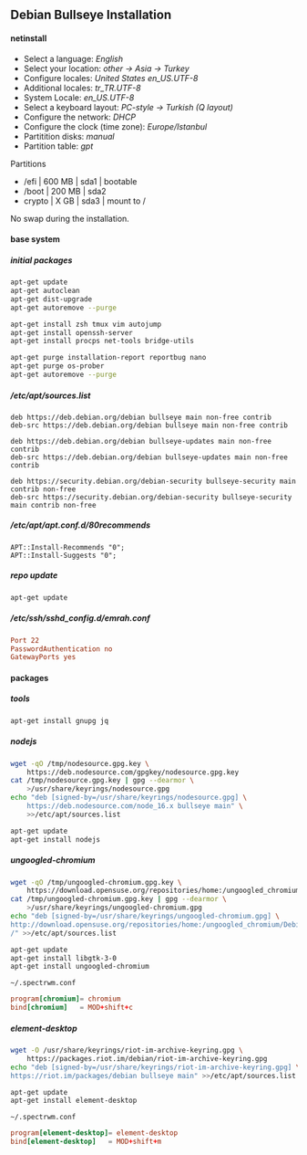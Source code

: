 ## Debian Bullseye Installation

#### netinstall

- Select a language: _English_
- Select your location: _other -> Asia -> Turkey_
- Configure locales: _United States en_US.UTF-8_
- Additional locales: _tr_TR.UTF-8_
- System Locale: _en_US.UTF-8_
- Select a keyboard layout: _PC-style -> Turkish (Q layout)_
- Configure the network: _DHCP_
- Configure the clock (time zone): _Europe/Istanbul_
- Partitition disks: _manual_
- Partition table: _gpt_

Partitions

- /efi | 600 MB | sda1 | bootable
- /boot | 200 MB | sda2
- crypto | X GB | sda3 | mount to /

No swap during the installation.

#### base system

##### initial packages

```bash
apt-get update
apt-get autoclean
apt-get dist-upgrade
apt-get autoremove --purge

apt-get install zsh tmux vim autojump
apt-get install openssh-server
apt-get install procps net-tools bridge-utils

apt-get purge installation-report reportbug nano
apt-get purge os-prober
apt-get autoremove --purge
```

##### /etc/apt/sources.list

```
deb https://deb.debian.org/debian bullseye main non-free contrib
deb-src https://deb.debian.org/debian bullseye main non-free contrib

deb https://deb.debian.org/debian bullseye-updates main non-free contrib
deb-src https://deb.debian.org/debian bullseye-updates main non-free contrib

deb https://security.debian.org/debian-security bullseye-security main contrib non-free
deb-src https://security.debian.org/debian-security bullseye-security main contrib non-free
```

##### /etc/apt/apt.conf.d/80recommends

```
APT::Install-Recommends "0";
APT::Install-Suggests "0";
```

##### repo update

```bash
apt-get update
```

##### /etc/ssh/sshd_config.d/emrah.conf

```conf
Port 22
PasswordAuthentication no
GatewayPorts yes
```

#### packages

##### tools

```bash
apt-get install gnupg jq
```

##### nodejs

```bash
wget -qO /tmp/nodesource.gpg.key \
    https://deb.nodesource.com/gpgkey/nodesource.gpg.key
cat /tmp/nodesource.gpg.key | gpg --dearmor \
    >/usr/share/keyrings/nodesource.gpg
echo "deb [signed-by=/usr/share/keyrings/nodesource.gpg] \
    https://deb.nodesource.com/node_16.x bullseye main" \
    >>/etc/apt/sources.list

apt-get update
apt-get install nodejs
```

##### ungoogled-chromium

```bash
wget -qO /tmp/ungoogled-chromium.gpg.key \
    https://download.opensuse.org/repositories/home:/ungoogled_chromium/Debian_Bullseye/Release.key
cat /tmp/ungoogled-chromium.gpg.key | gpg --dearmor \
    >/usr/share/keyrings/ungoogled-chromium.gpg
echo "deb [signed-by=/usr/share/keyrings/ungoogled-chromium.gpg] \
http://download.opensuse.org/repositories/home:/ungoogled_chromium/Debian_Bullseye/ \
/" >>/etc/apt/sources.list

apt-get update
apt-get install libgtk-3-0
apt-get install ungoogled-chromium
```

`~/.spectrwm.conf`

```conf
program[chromium]= chromium
bind[chromium]   = MOD+shift+c
```

##### element-desktop

```bash
wget -O /usr/share/keyrings/riot-im-archive-keyring.gpg \
    https://packages.riot.im/debian/riot-im-archive-keyring.gpg
echo "deb [signed-by=/usr/share/keyrings/riot-im-archive-keyring.gpg] \
https://riot.im/packages/debian bullseye main" >>/etc/apt/sources.list

apt-get update
apt-get install element-desktop
```

`~/.spectrwm.conf`

```conf
program[element-desktop]= element-desktop
bind[element-desktop]   = MOD+shift+m
```
